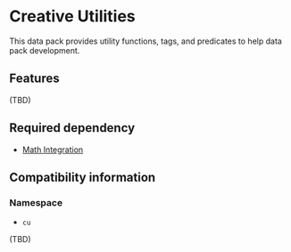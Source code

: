 # Creative Utilities

This data pack provides utility functions, tags, and predicates to help data pack development.

## Features

(TBD)

## Required dependency

* [Math Integration](https://github.com/OKTW-Network/Math-Integration)

## Compatibility information

### Namespace

* `cu`

(TBD)
